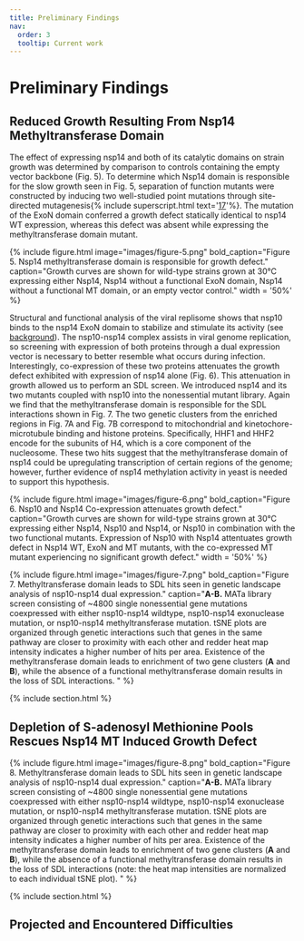 ```yaml
---
title: Preliminary Findings
nav:
  order: 3
  tooltip: Current work
---
```


# Preliminary Findings
## Reduced Growth Resulting From Nsp14 Methyltransferase Domain
The effect of expressing nsp14 and both of its catalytic domains on strain growth was determined by comparison to controls containing the empty vector backbone (Fig. 5). To determine which Nsp14 domain is responsible for the slow growth seen in Fig. 5, separation of function mutants were constructed by inducing two well-studied point mutations through site-directed mutagenesis{% include superscript.html text='[17](https://doi.org/10.1073/pnas.0808790106)'%}. The mutation of the ExoN domain conferred a growth defect statically identical to nsp14 WT expression, whereas this defect was absent while expressing the methyltransferase domain mutant.

{%
  include figure.html
  image="images/figure-5.png"
  bold_caption="Figure 5. Nsp14 methyltransferase domain is responsible for growth defect."
  caption="Growth curves are shown for wild-type strains grown at 30°C expressing either Nsp14, Nsp14 without a functional ExoN domain, Nsp14 without a functional MT domain, or an empty vector control."
  width = '50%'
%}

Structural and functional analysis of the viral replisome shows that nsp10 binds to the nsp14 ExoN domain to stabilize and stimulate its activity (see [background](background)). The nsp10-nsp14 complex assists in viral genome replication, so screening with expression of both proteins through a dual expression vector is necessary to better resemble what occurs during infection. Interestingly, co-expression of these two proteins attenuates the growth defect exhibited with expression of nsp14 alone (Fig. 6). This attenuation in growth allowed us to perform an SDL screen. We introduced nsp14 and its two mutants coupled with nsp10 into the nonessential mutant library. Again we find that the methyltransferase domain is responsible for the SDL interactions shown in Fig. 7. The two genetic clusters from the enriched regions in Fig. 7A and Fig. 7B correspond to mitochondrial and kinetochore-microtubule binding and histone proteins. Specifically, HHF1 and HHF2 encode for the subunits of H4, which is a core component of the nucleosome. These two hits suggest that the methyltransferase domain of nsp14 could be upregulating transcription of certain regions of the genome; however, further evidence of nsp14 methylation activity in yeast is needed to support this hypothesis.

{%
  include figure.html
  image="images/figure-6.png"
  bold_caption="Figure 6. Nsp10 and Nsp14 Co-expression attenuates growth defect."
  caption="Growth curves are shown for wild-type strains grown at 30°C expressing either Nsp14, Nsp10 and Nsp14, or Nsp10 in combination with the two functional mutants. Expression of Nsp10 with Nsp14 attentuates growth defect in Nsp14 WT, ExoN and MT mutants, with the co-expressed MT mutant experiencing no significant growth defect."
  width = '50%'
%}

{%
  include figure.html
  image="images/figure-7.png"
  bold_caption="Figure 7. Methyltransferase domain leads to SDL hits seen in genetic landscape analysis of nsp10-nsp14 dual expression."
  caption="**A-B.** MATa library screen consisting of ~4800 single nonessential gene mutations coexpressed with either nsp10-nsp14 wildtype, nsp10-nsp14 exonuclease mutation, or nsp10-nsp14 methyltransferase mutation. tSNE plots are organized through genetic interactions such that genes in the same pathway are closer to proximity with each other and redder heat map intensity indicates a higher number of hits per area. Existence of the methyltransferase domain leads to enrichment of two gene clusters (**A** and **B**), while the absence of a functional methyltransferase domain results in the loss of SDL interactions. "
%}

{% include section.html %}
## Depletion of S-adenosyl Methionine Pools Rescues Nsp14 MT Induced Growth Defect



{%
  include figure.html
  image="images/figure-8.png"
  bold_caption="Figure 8. Methyltransferase domain leads to SDL hits seen in genetic landscape analysis of nsp10-nsp14 dual expression."
  caption="**A-B.** MATa library screen consisting of ~4800 single nonessential gene mutations coexpressed with either nsp10-nsp14 wildtype, nsp10-nsp14 exonuclease mutation, or nsp10-nsp14 methyltransferase mutation. tSNE plots are organized through genetic interactions such that genes in the same pathway are closer to proximity with each other and redder heat map intensity indicates a higher number of hits per area. Existence of the methyltransferase domain leads to enrichment of two gene clusters (**A** and **B**), while the absence of a functional methyltransferase domain results in the loss of SDL interactions (note: the heat map intensities are normalized to each individual tSNE plot). "
%}

{% include section.html %}
## Projected and Encountered Difficulties
